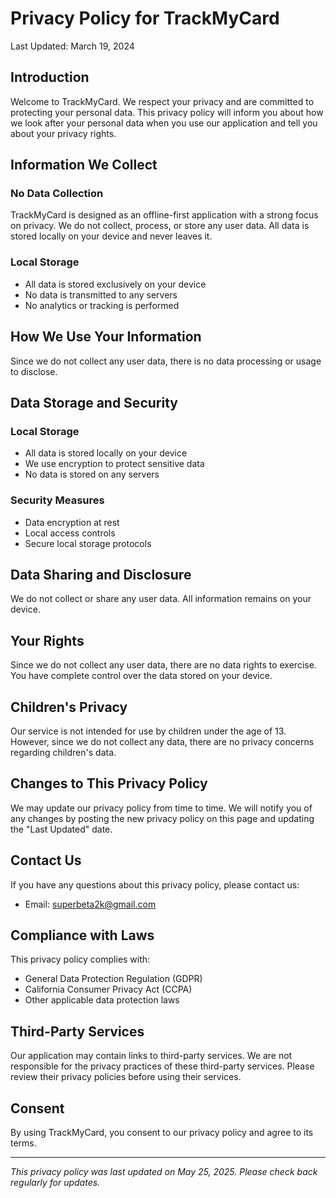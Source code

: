 # Privacy Policy for TrackMyCard

Last Updated: March 19, 2024

## Introduction

Welcome to TrackMyCard. We respect your privacy and are committed to protecting your personal data. This privacy policy will inform you about how we look after your personal data when you use our application and tell you about your privacy rights.

## Information We Collect

### No Data Collection
TrackMyCard is designed as an offline-first application with a strong focus on privacy. We do not collect, process, or store any user data. All data is stored locally on your device and never leaves it.

### Local Storage
- All data is stored exclusively on your device
- No data is transmitted to any servers
- No analytics or tracking is performed

## How We Use Your Information

Since we do not collect any user data, there is no data processing or usage to disclose.

## Data Storage and Security

### Local Storage
- All data is stored locally on your device
- We use encryption to protect sensitive data
- No data is stored on any servers

### Security Measures
- Data encryption at rest
- Local access controls
- Secure local storage protocols

## Data Sharing and Disclosure

We do not collect or share any user data. All information remains on your device.

## Your Rights

Since we do not collect any user data, there are no data rights to exercise. You have complete control over the data stored on your device.

## Children's Privacy

Our service is not intended for use by children under the age of 13. However, since we do not collect any data, there are no privacy concerns regarding children's data.

## Changes to This Privacy Policy

We may update our privacy policy from time to time. We will notify you of any changes by posting the new privacy policy on this page and updating the "Last Updated" date.

## Contact Us

If you have any questions about this privacy policy, please contact us:
- Email: superbeta2k@gmail.com


## Compliance with Laws

This privacy policy complies with:
- General Data Protection Regulation (GDPR)
- California Consumer Privacy Act (CCPA)
- Other applicable data protection laws

## Third-Party Services

Our application may contain links to third-party services. We are not responsible for the privacy practices of these third-party services. Please review their privacy policies before using their services.

## Consent

By using TrackMyCard, you consent to our privacy policy and agree to its terms.

---

*This privacy policy was last updated on May 25, 2025. Please check back regularly for updates.* 